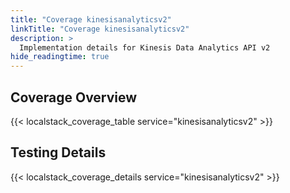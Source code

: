 ```yaml
---
title: "Coverage kinesisanalyticsv2"
linkTitle: "Coverage kinesisanalyticsv2"
description: >
  Implementation details for Kinesis Data Analytics API v2
hide_readingtime: true
---
```


## Coverage Overview
{{< localstack_coverage_table service="kinesisanalyticsv2" >}}

## Testing Details
{{< localstack_coverage_details service="kinesisanalyticsv2" >}}
